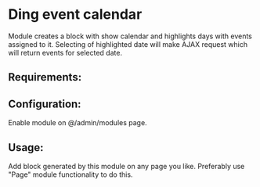 Ding event calendar
==========

Module creates a block with show calendar and highlights days with events
assigned to it. Selecting of highlighted date will make AJAX request which will return
events for selected date.

## Requirements:

## Configuration:
Enable module on @/admin/modules page.

## Usage:
Add block generated by this module on any page you like.
Preferably use "Page" module functionality to do this.
